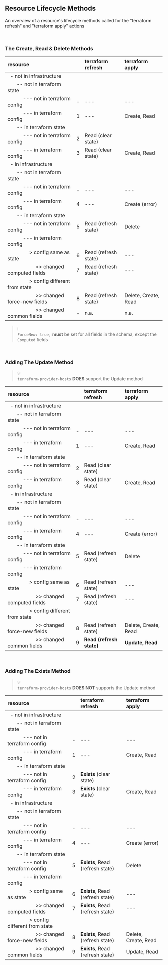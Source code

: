 ## Resource Lifecycle Methods

An overview of a resource's lifecycle methods called for the "terraform refresh" and "terraform apply" actions

<br/>

### The Create, Read & Delete Methods

resource                                                                 | &nbsp; | terraform refresh           | terraform apply
:------------------------------------------------------------------------|--------|:----------------------------|:---------------------
 &nbsp;                           - not in infrastructure                | &nbsp; |                      &nbsp; |                      &nbsp;
 &nbsp; &emsp;                      -- not in terraform state            | &nbsp; |                      &nbsp; |                      &nbsp;
 &nbsp; &emsp; &emsp;                  --- not in terraform config       |      - | ---                         | ---
 &nbsp; &emsp; &emsp;                  --- in terraform config           |      1 | ---                         | Create, Read
 &nbsp; &emsp;                      -- in terraform state                | &nbsp; |                      &nbsp; |                      &nbsp;
 &nbsp; &emsp; &emsp;                  --- not in terraform config       |      2 | Read (clear state)          |                      &nbsp;
 &nbsp; &emsp; &emsp;                  --- in terraform config           |      3 | Read (clear state)          | Create, Read
 &nbsp;                           - in infrastructure                    | &nbsp; |                      &nbsp; |                      &nbsp;
 &nbsp; &emsp;                      -- not in terraform state            | &nbsp; |                      &nbsp; |                      &nbsp;
 &nbsp; &emsp; &emsp;                  --- not in terraform config       |      - | ---                         | ---
 &nbsp; &emsp; &emsp;                  --- in terraform config           |      4 | ---                         | Create (error)
 &nbsp; &emsp;                      -- in terraform state                | &nbsp; |                      &nbsp; |                      &nbsp;
 &nbsp; &emsp; &emsp;                  --- not in terraform config       |      5 | Read (refresh state)        | Delete
 &nbsp; &emsp; &emsp;                  --- in terraform config           | &nbsp; |                      &nbsp; |                      &nbsp;
 &nbsp; &emsp; &emsp; &emsp;               > config same as state        |      6 | Read (refresh state)        | ---
 &nbsp; &emsp; &emsp; &emsp; &emsp;          >> changed computed fields  |      7 | Read (refresh state)        | ---
 &nbsp; &emsp; &emsp; &emsp;               > config different from state | &nbsp; |                      &nbsp; |                      &nbsp;
 &nbsp; &emsp; &emsp; &emsp; &emsp;          >> changed force-new fields |      8 | Read (refresh state)        | Delete, Create, Read
 &nbsp; &emsp; &emsp; &emsp; &emsp;          >> changed common fields    |      - | n.a.                        | n.a.

> :information_source:  
> `ForceNew: true,` **must** be set for all fields in the schema, except the `Computed` fields

<br/>

### Adding The Update Method

> :bulb:  
> `terraform-provider-hosts` **DOES** support the Update method

resource                                                                 | &nbsp; | terraform refresh           | terraform apply
:------------------------------------------------------------------------|--------|:----------------------------|:---------------------
 &nbsp;                           - not in infrastructure                | &nbsp; |                      &nbsp; |                      &nbsp;
 &nbsp; &emsp;                      -- not in terraform state            | &nbsp; |                      &nbsp; |                      &nbsp;
 &nbsp; &emsp; &emsp;                  --- not in terraform config       |      - | ---                         | ---
 &nbsp; &emsp; &emsp;                  --- in terraform config           |      1 | ---                         | Create, Read
 &nbsp; &emsp;                      -- in terraform state                | &nbsp; |                      &nbsp; |                      &nbsp;
 &nbsp; &emsp; &emsp;                  --- not in terraform config       |      2 | Read (clear state)          |                      &nbsp;
 &nbsp; &emsp; &emsp;                  --- in terraform config           |      3 | Read (clear state)          | Create, Read
 &nbsp;                           - in infrastructure                    | &nbsp; |                      &nbsp; |                      &nbsp;
 &nbsp; &emsp;                      -- not in terraform state            | &nbsp; |                      &nbsp; |                      &nbsp;
 &nbsp; &emsp; &emsp;                  --- not in terraform config       |      - | ---                         | ---
 &nbsp; &emsp; &emsp;                  --- in terraform config           |      4 | ---                         | Create (error)
 &nbsp; &emsp;                      -- in terraform state                | &nbsp; |                      &nbsp; |                      &nbsp;
 &nbsp; &emsp; &emsp;                  --- not in terraform config       |      5 | Read (refresh state)        | Delete
 &nbsp; &emsp; &emsp;                  --- in terraform config           | &nbsp; |                      &nbsp; |                      &nbsp;
 &nbsp; &emsp; &emsp; &emsp;               > config same as state        |      6 | Read (refresh state)        | ---
 &nbsp; &emsp; &emsp; &emsp; &emsp;          >> changed computed fields  |      7 | Read (refresh state)        | ---
 &nbsp; &emsp; &emsp; &emsp;               > config different from state | &nbsp; |                      &nbsp; |                      &nbsp;
 &nbsp; &emsp; &emsp; &emsp; &emsp;          >> changed force-new fields |      8 | Read (refresh state)        | Delete, Create, Read
 &nbsp; &emsp; &emsp; &emsp; &emsp;          >> changed common fields    |      9 | **Read (refresh state)**    | **Update, Read**

<br/>

### Adding The Exists Method

> :bulb:  
> `terraform-provider-hosts` **DOES NOT** supports the Update method

resource                                                                 | &nbsp; | terraform refresh                       | terraform apply
:------------------------------------------------------------------------|--------|:----------------------------------------|:---------------------
 &nbsp;                           - not in infrastructure                | &nbsp; |                                  &nbsp; |                      &nbsp;
 &nbsp; &emsp;                      -- not in terraform state            | &nbsp; |                                  &nbsp; |                      &nbsp;
 &nbsp; &emsp; &emsp;                  --- not in terraform config       |      - | ---                                     | ---
 &nbsp; &emsp; &emsp;                  --- in terraform config           |      1 | ---                                     | Create, Read
 &nbsp; &emsp;                      -- in terraform state                | &nbsp; |                                  &nbsp; |                      &nbsp;
 &nbsp; &emsp; &emsp;                  --- not in terraform config       |      2 | **Exists** (clear state)                |                      &nbsp;
 &nbsp; &emsp; &emsp;                  --- in terraform config           |      3 | **Exists** (clear state)                | Create, Read
 &nbsp;                           - in infrastructure                    | &nbsp; |                                  &nbsp; |                      &nbsp;
 &nbsp; &emsp;                      -- not in terraform state            | &nbsp; |                                  &nbsp; |                      &nbsp;
 &nbsp; &emsp; &emsp;                  --- not in terraform config       |      - | ---                                     | ---
 &nbsp; &emsp; &emsp;                  --- in terraform config           |      4 | ---                                     | Create (error)
 &nbsp; &emsp;                      -- in terraform state                | &nbsp; |                                  &nbsp; |                      &nbsp;
 &nbsp; &emsp; &emsp;                  --- not in terraform config       |      5 | **Exists**, Read (refresh state)        | Delete
 &nbsp; &emsp; &emsp;                  --- in terraform config           | &nbsp; |                                  &nbsp; |                      &nbsp;
 &nbsp; &emsp; &emsp; &emsp;               > config same as state        |      6 | **Exists**, Read (refresh state)        | ---
 &nbsp; &emsp; &emsp; &emsp; &emsp;          >> changed computed fields  |      7 | **Exists**, Read (refresh state)        | ---
 &nbsp; &emsp; &emsp; &emsp;               > config different from state | &nbsp; |                                  &nbsp; |                      &nbsp;
 &nbsp; &emsp; &emsp; &emsp; &emsp;          >> changed force-new fields |      8 | **Exists**, Read (refresh state)        | Delete, Create, Read
 &nbsp; &emsp; &emsp; &emsp; &emsp;          >> changed common fields    |      9 | **Exists**, Read (refresh state)        | Update, Read

